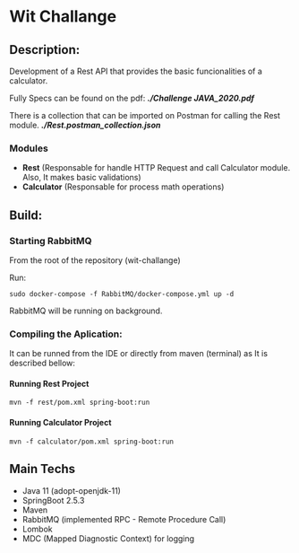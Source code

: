 # Wit Challange

## Description:

Development of a Rest API that provides the basic funcionalities of a calculator.

Fully Specs can be found on the pdf: ***./Challenge JAVA_2020.pdf***

There is a collection that can be imported on Postman for calling the Rest module. ***./Rest.postman_collection.json***

### Modules

- **Rest** (Responsable for handle HTTP Request and call Calculator module. Also, It makes basic validations)
- **Calculator** (Responsable for process math operations)

## Build:

### Starting RabbitMQ

From the root of the repository (wit-challange)

Run:

``
sudo docker-compose -f RabbitMQ/docker-compose.yml up -d
``

RabbitMQ will be running on background.

### Compiling the Aplication:

It can be runned from the IDE or directly from maven (terminal) as It is described bellow:

#### Running Rest Project

``
mvn -f rest/pom.xml spring-boot:run
``

#### Running Calculator Project

``
mvn -f calculator/pom.xml spring-boot:run
``

## Main Techs

- Java 11 (adopt-openjdk-11)
- SpringBoot 2.5.3
- Maven
- RabbitMQ (implemented RPC - Remote Procedure Call)
- Lombok
- MDC (Mapped Diagnostic Context) for logging